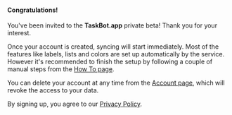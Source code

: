 #### Congratulations!

You've been invited to the **TaskBot.app** private beta! Thank you for your interest.

Once your account is created, syncing will start immediately. Most of the features like labels, lists and colors are set up automatically by the service. However it's recommended to finish the setup by following a couple of manual steps from the [How To page](/howto).

You can delete your account at any time from the [Account page](/account), which will revoke the access to your data.

By signing up, you agree to our [Privacy Policy](/privacy-policy).
<!--stackedit_data:
eyJoaXN0b3J5IjpbOTUyNzI4MDU2LC0xMDg3ODcyMDYwLC0xOT
Y4NDIyNDYzLDIwOTg4MDc3OTZdfQ==
-->